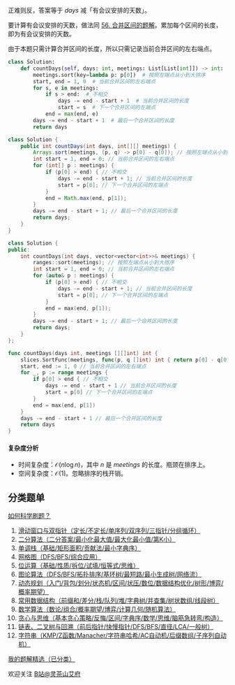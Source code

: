 正难则反，答案等于 $\textit{days}$ 减「有会议安排的天数」。

要计算有会议安排的天数，做法同 [56. 合并区间的题解](https://leetcode.cn/problems/merge-intervals/solution/jian-dan-zuo-fa-yi-ji-wei-shi-yao-yao-zh-f2b3/)。累加每个区间的长度，即为有会议安排的天数。

由于本题只需计算合并区间的长度，所以只需记录当前合并区间的左右端点。

```py [sol-Python3]
class Solution:
    def countDays(self, days: int, meetings: List[List[int]]) -> int:
        meetings.sort(key=lambda p: p[0])  # 按照左端点从小到大排序
        start, end = 1, 0  # 当前合并区间的左右端点
        for s, e in meetings:
            if s > end:  # 不相交
                days -= end - start + 1  # 当前合并区间的长度
                start = s  # 下一个合并区间的左端点
            end = max(end, e)
        days -= end - start + 1  # 最后一个合并区间的长度
        return days
```

```java [sol-Java]
class Solution {
    public int countDays(int days, int[][] meetings) {
        Arrays.sort(meetings, (p, q) -> p[0] - q[0]); // 按照左端点从小到大排序
        int start = 1, end = 0; // 当前合并区间的左右端点
        for (int[] p : meetings) {
            if (p[0] > end) { // 不相交
                days -= end - start + 1; // 当前合并区间的长度
                start = p[0]; // 下一个合并区间的左端点
            }
            end = Math.max(end, p[1]);
        }
        days -= end - start + 1; // 最后一个合并区间的长度
        return days;
    }
}
```

```cpp [sol-C++]
class Solution {
public:
    int countDays(int days, vector<vector<int>>& meetings) {
        ranges::sort(meetings); // 按照左端点从小到大排序
        int start = 1, end = 0; // 当前合并区间的左右端点
        for (auto& p : meetings) {
            if (p[0] > end) { // 不相交
                days -= end - start + 1; // 当前合并区间的长度
                start = p[0]; // 下一个合并区间的左端点
            }
            end = max(end, p[1]);
        }
        days -= end - start + 1; // 最后一个合并区间的长度
        return days;
    }
};
```

```go [sol-Go]
func countDays(days int, meetings [][]int) int {
	slices.SortFunc(meetings, func(p, q []int) int { return p[0] - q[0] }) // 按照左端点从小到大排序
	start, end := 1, 0 // 当前合并区间的左右端点
	for _, p := range meetings {
		if p[0] > end { // 不相交
			days -= end - start + 1 // 当前合并区间的长度
			start = p[0] // 下一个合并区间的左端点
		}
		end = max(end, p[1])
	}
	days -= end - start + 1 // 最后一个合并区间的长度
	return days
}
```

#### 复杂度分析

- 时间复杂度：$\mathcal{O}(n\log n)$，其中 $n$ 是 $\textit{meetings}$ 的长度。瓶颈在排序上。
- 空间复杂度：$\mathcal{O}(1)$。忽略排序的栈开销。

## 分类题单

[如何科学刷题？](https://leetcode.cn/circle/discuss/RvFUtj/)

1. [滑动窗口与双指针（定长/不定长/单序列/双序列/三指针/分组循环）](https://leetcode.cn/circle/discuss/0viNMK/)
2. [二分算法（二分答案/最小化最大值/最大化最小值/第K小）](https://leetcode.cn/circle/discuss/SqopEo/)
3. [单调栈（基础/矩形面积/贡献法/最小字典序）](https://leetcode.cn/circle/discuss/9oZFK9/)
4. [网格图（DFS/BFS/综合应用）](https://leetcode.cn/circle/discuss/YiXPXW/)
5. [位运算（基础/性质/拆位/试填/恒等式/思维）](https://leetcode.cn/circle/discuss/dHn9Vk/)
6. [图论算法（DFS/BFS/拓扑排序/基环树/最短路/最小生成树/网络流）](https://leetcode.cn/circle/discuss/01LUak/)
7. [动态规划（入门/背包/划分/状态机/区间/状压/数位/数据结构优化/树形/博弈/概率期望）](https://leetcode.cn/circle/discuss/tXLS3i/)
8. [常用数据结构（前缀和/差分/栈/队列/堆/字典树/并查集/树状数组/线段树）](https://leetcode.cn/circle/discuss/mOr1u6/)
9. [数学算法（数论/组合/概率期望/博弈/计算几何/随机算法）](https://leetcode.cn/circle/discuss/IYT3ss/)
10. [贪心与思维（基本贪心策略/反悔/区间/字典序/数学/思维/脑筋急转弯/构造）](https://leetcode.cn/circle/discuss/g6KTKL/)
11. [链表、二叉树与回溯（前后指针/快慢指针/DFS/BFS/直径/LCA/一般树）](https://leetcode.cn/circle/discuss/K0n2gO/)
12. [字符串（KMP/Z函数/Manacher/字符串哈希/AC自动机/后缀数组/子序列自动机）](https://leetcode.cn/circle/discuss/SJFwQI/)

[我的题解精选（已分类）](https://github.com/EndlessCheng/codeforces-go/blob/master/leetcode/SOLUTIONS.md)

欢迎关注 [B站@灵茶山艾府](https://space.bilibili.com/206214)
